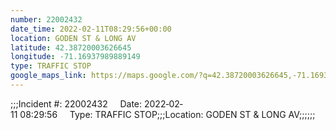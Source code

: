 ```yaml
---
number: 22002432
date_time: 2022-02-11T08:29:56+00:00
location: GODEN ST & LONG AV
latitude: 42.38720003626645
longitude: -71.16937989889149
type: TRAFFIC STOP
google_maps_link: https://maps.google.com/?q=42.38720003626645,-71.16937989889149
---
```


;;;Incident #: 22002432     Date: 2022‐02‐11 08:29:56     Type: TRAFFIC STOP;;;Location: GODEN ST & LONG AV;;;;;;
